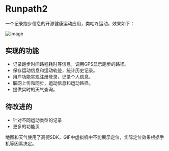 # Runpath2
一个记录跑步信息的开源健康运动应用，类咕咚运动，效果如下：

![image](https://github.com/BLANKAXU/Runpath2/blob/master/app/src/main/res/drawable/donggu.gif)

## 实现的功能
* 记录跑步时间路程耗时等信息，调用GPS显示跑步的路径。
* 保存运动信息和运动轨迹，统计历史记录。
* 用户功能实现注册登录，记录个人信息。
* 联网上传和同步，运动信息和运动路径。
* 提供实时的天气查询。

## 待改进的
* 针对不同运动类型的记录
* 更多的功能页

地图和天气使用了高德SDK，GIF中虚拟机中不能展示定位，实际定位效果根据手机等因素决定。

